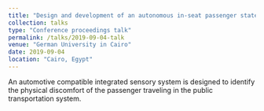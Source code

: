 ```yaml
---
title: "Design and development of an autonomous in-seat passenger state identification in a modern vigilance enabled public transportation system"
collection: talks
type: "Conference proceedings talk"
permalink: /talks/2019-09-04-talk
venue: "German University in Cairo"
date: 2019-09-04
location: "Cairo, Egypt"
---
```


An automotive compatible integrated sensory system is designed to identify the physical discomfort of the passenger traveling in the public transportation system.
